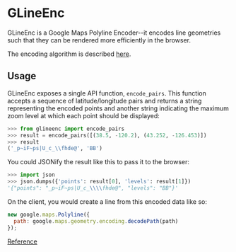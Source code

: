 # GLineEnc

GLineEnc is a Google Maps Polyline Encoder--it encodes line geometries
such that they can be rendered more efficiently in the browser.

The encoding algorithm is described [here](https://developers.google.com/maps/documentation/utilities/polylinealgorithm).

## Usage

GLineEnc exposes a single API function, `encode_pairs`. This function
accepts a sequence of latitude/longitude pairs and returns a string
representing the encoded points and another string indicating the
maximum zoom level at which each point should be displayed:

```python
>>> from glineenc import encode_pairs
>>> result = encode_pairs([(38.5, -120.2), (43.252, -126.453)])
>>> result
('_p~iF~ps|U_c_\\fhde@', 'BB')
```

You could JSONify the result like this to pass it to the browser:

```python
>>> import json
>>> json.dumps({'points': result[0], 'levels': result[1]})
'{"points": "_p~iF~ps|U_c_\\\\fhde@", "levels": "BB"}'
```

On the client, you would create a line from this encoded data like so:

```javascript
new google.maps.Polyline({
  path: google.maps.geometry.encoding.decodePath(path)
});
```

[Reference](https://developers.google.com/maps/documentation/javascript/examples/geometry-encodings)
